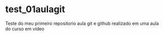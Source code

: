 # test_01aulagit
 Teste do meu primeiro repositorio aula git e github
 realizado em uma aula do curso em vídeo
